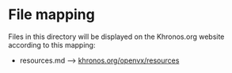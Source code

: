 # File mapping
Files in this directory will be displayed on the Khronos.org website according to this mapping:

* resources.md --> [khronos.org/openvx/resources](https://www.khronos.org/openvx/resources)

